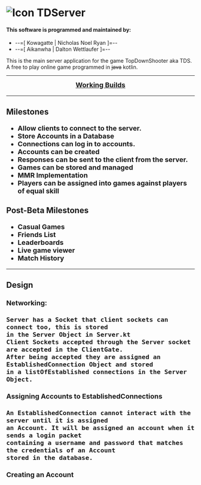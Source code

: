 # ![Icon](https://imgur.com/GpaOt95.png) TDServer
#### This software is programmed and maintained by:
+ --=[ Kowagatte | Nicholas Noel Ryan ]=--
+ --=[ Aikanwha | Dalton Wettlaufer ]=--

This is the main server application for the game TopDownShooter aka TDS.
A free to play online game programmed in ~~java~~ kotlin.

***
<p align=center><b><font size="+1"><a href="https://github.com/Kowagatte/TDS-Server/releases">Working Builds</a></p>

***

### Milestones
* Allow clients to connect to the server.
* Store Accounts in a Database
* Connections can log in to accounts.
* Accounts can be created
* Responses can be sent to the client from the server.
* Games can be stored and managed
* MMR Implementation
* Players can be assigned into games against players of equal skill


### Post-Beta Milestones
* Casual Games
* Friends List
* Leaderboards
* Live game viewer
* Match History

***
### Design

#### Networking:
```
Server has a Socket that client sockets can connect too, this is stored
in the Server Object in Server.kt
Client Sockets accepted through the Server socket are accepted in the ClientGate.
After being accepted they are assigned an EstablishedConnection Object and stored
in a listOfEstablished connections in the Server Object.
```
#### Assigning Accounts to EstablishedConnections
```
An EstablishedConnection cannot interact with the server until it is assigned
an Account. It will be assigned an account when it sends a login packet
containing a username and password that matches the credentials of an Account
stored in the database.
```

#### Creating an Account
```

```
